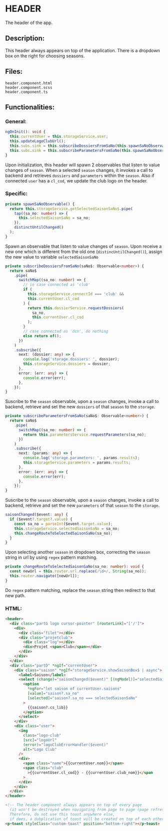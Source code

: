 # HEADER

The header of the app.

## Description:

This header always appears on top of the application. There is a dropdown box on the right for choosing seasons.

## Files:

```ignore
header.component.html
header.component.scss
header.component.ts
```

## Functionalities:
### General:

```ts
ngOnInit(): void {
  this.currentUser = this.storageService.user;
  this.updateLogoClubUrl();
  this.subs.sink = this.subscribeDossiersFromSaNo(this.spawnSaNoObservable());
  this.subs.sink = this.subscribeParametersFromSaNo(this.spawnSaNoObservable());
}
```

Upon initialization, this header will spawn 2 observables that listen to value changes of `season`.
When a selected `season` changes, it invokes a call to backend and retrieves `dossiers` and `parameters` within the `season`.
Also if connected `user` has a `cl_cod`, we update the club logo on the header.

### Specific:

```ts
private spawnSaNoObservable() {
  return this.storageService.getSelectedSaisonSaNo$.pipe(
    tap((sa_no: number) => {
      this.selectedSaisonSaNo = sa_no;
    }),
    distinctUntilChanged()
  );
}
```

Spawn an observable that listen to value changes of `season`.
Upon receive a new one which is different from the old one (`distincUntilChanged()`), assign the new value to variable `selectedSaisonSaNo`

```ts
private subscribeDossiersFromSaNo(saNo$: Observable<number>) {
  return saNo$
    .pipe(
      switchMap((sa_no: number) => {
        // in case connected as 'club'
        if (
          this.storageService.connectId === 'club' &&
          this.currentUser.cl_cod
        ) {
          return this.dossierService.requestDossiers(
            sa_no,
            this.currentUser.cl_cod
          );
        }
        // case connected as 'dcn', do nothing
        else return of();
      })
    )
    .subscribe({
      next: (dossier: any) => {
        console.log('storage.dossiers: ', dossier);
        this.storageService.dossiers = dossier;
      },
      error: (err: any) => {
        console.error(err);
      },
    });
}
```

Suscribe to the `season` observable, upon a `season` changes, invoke a call to backend, retrieve and set the new `dossiers` of that `season` to the `storage`.

```ts
private subscribeParametersFromSaNo(saNo$: Observable<number>) {
  return saNo$
    .pipe(
      switchMap((sa_no: number) => {
        return this.parametersService.requestParameters(sa_no);
      })
    )
    .subscribe({
      next: (params: any) => {
        console.log('storage.parameters: ', params.results);
        this.storageService.parameters = params.results;
      },
      error: (err: any) => {
        console.error(err);
      },
    });
}
```

Suscribe to the `season` observable, upon a `season` changes, invoke a call to backend, retrieve and set the new `parameters` of that `season` to the `storage`.

```ts
saisonChanged($event: any) {
  if ($event?.target?.value) {
    const sa_no = parseInt($event.target.value);
    this.storageService.selectedSaisonSaNo = sa_no;
    this.changeRouteToSelectedSaisonSaNo(sa_no);
  }
}
```

Upon selecting another `season` in dropdown box, correcting the `season` string in url by using `regex` pattern matching.

```ts
private changeRouteToSelectedSaisonSaNo(sa_no: number): void {
  const newUrl = this.router.url.replace(/\d+/, String(sa_no));
  this.router.navigate([newUrl]);
}
```

Do `regex` pattern matching, replace the `season` string then redirect to that new path.

### HTML:

```html
<header>
  <div class="partG logo cursor-pointer" [routerLink]="['/']">
    <div>
      <div class="filet"></div>
      <div class="projetclub">
        <div class="log"></div>
        <div>Projet <span>Club</span></div>
      </div>
    </div>
  </div>
  <div class="partD" *ngIf="currentUser">
    <div class="saison" *ngIf="storageService.showSaisonBox$ | async">
      <label>Saison</label>
      <select (change)="saisonChanged($event)" [(ngModel)]="selectedSaisonSaNo">
        <option
          *ngFor="let saison of currentUser.saisons"
          [value]="saison?.sa_no"
          [selected]="saison?.sa_no === selectedSaisonSaNo"
        >
          {{saison?.cs_lib}}
        </option>
      </select>
    </div>
    <div class="user">
      <img
        class="logo-club"
        [src]="logoUrl"
        (error)="logoClubErrorHandler($event)"
        alt="Logo Club"
      />
      <div>
        <span class="name">{{currentUser.nom}}</span>
        <span class="club"
          >{{currentUser.cl_cod}} - {{currentUser.club_nom}}</span
        >
      </div>
    </div>
  </div>
</header>

<!-- The header component always appears on top of every page
  (it won't be destroyed when navigating from page to page (page refresh does not count!)) so does the toast.
  Therefore, do not use this toast anywhere else,
  if does, a dubplication of toast will be created on top of each other! -->
<p-toast styleClass="custom-toast" position="bottom-right"></p-toast>
```